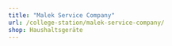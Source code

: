 ```yaml
---
title: "Malek Service Company"
url: /college-station/malek-service-company/
shop: Haushaltsgeräte
---
```

